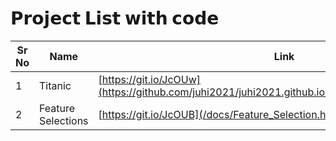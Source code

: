 # 𝗣𝗿𝗼𝗷𝗲𝗰𝘁 𝗟𝗶𝘀𝘁 𝘄𝗶𝘁𝗵 𝗰𝗼𝗱𝗲

| Sr No | Name                                                         | Link                                |
| ----- | ------------------------------------------------------------ | ----------------------------------- |
| 1     | Titanic   | [https://git.io/JcOUw](https://github.com/juhi2021/juhi2021.github.io/blob/main/docs/Titanic.ipynb) |
| 2     | Feature Selections      | [https://git.io/JcOUB](/docs/Feature_Selection.html){:target="_self" }     |

